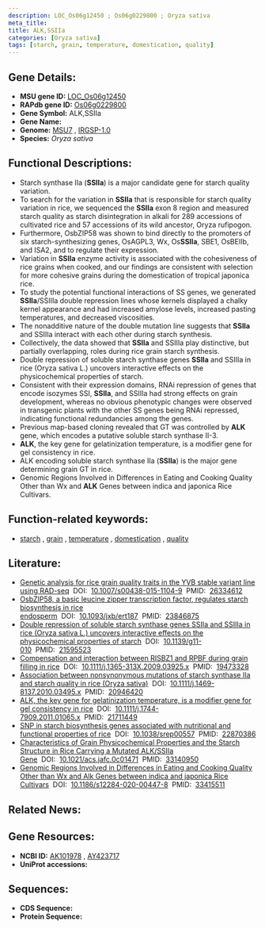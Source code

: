 ```yaml
---
description: LOC_Os06g12450 ; Os06g0229800 ; Oryza sativa
meta_title:
title: ALK,SSIIa
categories: [Oryza sativa]
tags: [starch, grain, temperature, domestication, quality]
---
```


## Gene Details:
- **MSU gene ID:** [LOC_Os06g12450](http://rice.uga.edu/cgi-bin/ORF_infopage.cgi?orf=LOC_Os06g12450)  
- **RAPdb gene ID:** [Os06g0229800](https://rapdb.dna.affrc.go.jp/locus/?name=Os06g0229800)  
- **Gene Symbol:** ALK,SSIIa
- **Gene Name:**
- **Genome:**  [MSU7](http://rice.uga.edu/)&nbsp;,&nbsp;[IRGSP-1.0](https://rapdb.dna.affrc.go.jp/download/irgsp1.html)
- **Species:** *Oryza sativa*

## Functional Descriptions:
   - Starch synthase IIa (**SSIIa**) is a major candidate gene for starch quality variation.
   - To search for the variation in **SSIIa** that is responsible for starch quality variation in rice, we sequenced the **SSIIa** exon 8 region and measured starch quality as starch disintegration in alkali for 289 accessions of cultivated rice and 57 accessions of its wild ancestor, Oryza rufipogon.
   - Furthermore, OsbZIP58 was shown to bind directly to the promoters of six starch-synthesizing genes, OsAGPL3, Wx, Os**SSIIa**, SBE1, OsBEIIb, and ISA2, and to regulate their expression.
   - Variation in **SSIIa** enzyme activity is associated with the cohesiveness of rice grains when cooked, and our findings are consistent with selection for more cohesive grains during the domestication of tropical japonica rice.
   - To study the potential functional interactions of SS genes, we generated **SSIIa**/SSIIIa double repression lines whose kernels displayed a chalky kernel appearance and had increased amylose levels, increased pasting temperatures, and decreased viscosities.
   - The nonadditive nature of the double mutation line suggests that **SSIIa** and SSIIIa interact with each other during starch synthesis.
   - Collectively, the data showed that **SSIIa** and SSIIIa play distinctive, but partially overlapping, roles during rice grain starch synthesis.
   - Double repression of soluble starch synthase genes **SSIIa** and SSIIIa in rice (Oryza sativa L.) uncovers interactive effects on the physicochemical properties of starch.
   - Consistent with their expression domains, RNAi repression of genes that encode isozymes SSI, **SSIIa**, and SSIIIa had strong effects on grain development, whereas no obvious phenotypic changes were observed in transgenic plants with the other SS genes being RNAi repressed, indicating functional redundancies among the genes.
   - Previous map-based cloning revealed that GT was controlled by **ALK** gene, which encodes a putative soluble starch synthase II-3.
   - **ALK**, the key gene for gelatinization temperature, is a modifier gene for gel consistency in rice.
   - ALK encoding soluble starch synthase IIa (**SSIIa**) is the major gene determining grain GT in rice.
   - Genomic Regions Involved in Differences in Eating and Cooking Quality Other than Wx and **ALK** Genes between indica and japonica Rice Cultivars.

## Function-related keywords:
   - [starch](/tags/starch/)&nbsp;,&nbsp;[grain](/tags/grain/)&nbsp;,&nbsp;[temperature](/tags/temperature/)&nbsp;,&nbsp;[domestication](/tags/domestication/)&nbsp;,&nbsp;[quality](/tags/quality/)

## Literature:
   - [Genetic analysis for rice grain quality traits in the YVB stable variant line using RAD-seq](https://www.doi.org/10.1007/s00438-015-1104-9)&nbsp;&nbsp;DOI:&nbsp;&nbsp;[10.1007/s00438-015-1104-9](https://www.doi.org/10.1007/s00438-015-1104-9)&nbsp;&nbsp;PMID:&nbsp;&nbsp;[26334612](https://pubmed.ncbi.nlm.nih.gov/26334612/)
   - [OsbZIP58, a basic leucine zipper transcription factor, regulates starch biosynthesis in rice endosperm](https://www.doi.org/10.1093/jxb/ert187)&nbsp;&nbsp;DOI:&nbsp;&nbsp;[10.1093/jxb/ert187](https://www.doi.org/10.1093/jxb/ert187)&nbsp;&nbsp;PMID:&nbsp;&nbsp;[23846875](https://pubmed.ncbi.nlm.nih.gov/23846875/)
   - [Double repression of soluble starch synthase genes SSIIa and SSIIIa in rice (Oryza sativa L.) uncovers interactive effects on the physicochemical properties of starch](https://www.doi.org/10.1139/g11-010)&nbsp;&nbsp;DOI:&nbsp;&nbsp;[10.1139/g11-010](https://www.doi.org/10.1139/g11-010)&nbsp;&nbsp;PMID:&nbsp;&nbsp;[21595523](https://pubmed.ncbi.nlm.nih.gov/21595523/)
   - [Compensation and interaction between RISBZ1 and RPBF during grain filling in rice](https://www.doi.org/10.1111/j.1365-313X.2009.03925.x)&nbsp;&nbsp;DOI:&nbsp;&nbsp;[10.1111/j.1365-313X.2009.03925.x](https://www.doi.org/10.1111/j.1365-313X.2009.03925.x)&nbsp;&nbsp;PMID:&nbsp;&nbsp;[19473328](https://pubmed.ncbi.nlm.nih.gov/19473328/)
   - [Association between nonsynonymous mutations of starch synthase IIa and starch quality in rice (Oryza sativa)](https://www.doi.org/10.1111/j.1469-8137.2010.03495.x)&nbsp;&nbsp;DOI:&nbsp;&nbsp;[10.1111/j.1469-8137.2010.03495.x](https://www.doi.org/10.1111/j.1469-8137.2010.03495.x)&nbsp;&nbsp;PMID:&nbsp;&nbsp;[20946420](https://pubmed.ncbi.nlm.nih.gov/20946420/)
   - [ALK, the key gene for gelatinization temperature, is a modifier gene for gel consistency in rice](https://www.doi.org/10.1111/j.1744-7909.2011.01065.x)&nbsp;&nbsp;DOI:&nbsp;&nbsp;[10.1111/j.1744-7909.2011.01065.x](https://www.doi.org/10.1111/j.1744-7909.2011.01065.x)&nbsp;&nbsp;PMID:&nbsp;&nbsp;[21711449](https://pubmed.ncbi.nlm.nih.gov/21711449/)
   - [SNP in starch biosynthesis genes associated with nutritional and functional properties of rice](https://www.doi.org/10.1038/srep00557)&nbsp;&nbsp;DOI:&nbsp;&nbsp;[10.1038/srep00557](https://www.doi.org/10.1038/srep00557)&nbsp;&nbsp;PMID:&nbsp;&nbsp;[22870386](https://pubmed.ncbi.nlm.nih.gov/22870386/)
   - [Characteristics of Grain Physicochemical Properties and the Starch Structure in Rice Carrying a Mutated ALK/SSIIa Gene](https://www.doi.org/10.1021/acs.jafc.0c01471)&nbsp;&nbsp;DOI:&nbsp;&nbsp;[10.1021/acs.jafc.0c01471](https://www.doi.org/10.1021/acs.jafc.0c01471)&nbsp;&nbsp;PMID:&nbsp;&nbsp;[33140950](https://pubmed.ncbi.nlm.nih.gov/33140950/)
   - [Genomic Regions Involved in Differences in Eating and Cooking Quality Other than Wx and Alk Genes between indica and japonica Rice Cultivars](https://www.doi.org/10.1186/s12284-020-00447-8)&nbsp;&nbsp;DOI:&nbsp;&nbsp;[10.1186/s12284-020-00447-8](https://www.doi.org/10.1186/s12284-020-00447-8)&nbsp;&nbsp;PMID:&nbsp;&nbsp;[33415511](https://pubmed.ncbi.nlm.nih.gov/33415511/)

## Related News:

## Gene Resources:
- **NCBI ID:**  [AK101978](http://www.ncbi.nlm.nih.gov/nuccore/AK101978)&nbsp;,&nbsp;[AY423717](http://www.ncbi.nlm.nih.gov/nuccore/AY423717)
- **UniProt accessions:** [](https://www.uniprot.org/uniprotkb//entry)

## Sequences:
- **CDS Sequence:**
- **Protein Sequence:**
